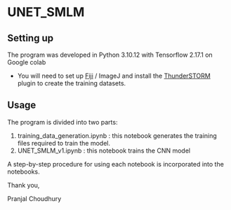 # UNET_SMLM

<!-- This is the Git repository for the program 'CNN assisted PSF localization (CAPL)' based on the paper [Neural network-assisted localization of clustered point spread functions in single-molecule localization microscopy](https://doi.org/10.1111/jmi.13362). -->

## Setting up

The program was developed in Python 3.10.12 with Tensorflow 2.17.1 on Google colab

- You will need to set up [Fiji](https://imagej.net/software/fiji/downloads) / ImageJ and install the [ThunderSTORM](https://github.com/zitmen/thunderstorm) plugin to create the training datasets.

## Usage

The program is divided into two parts:

1. training_data_generation.ipynb : this notebook generates the training files required to train the model.
2. UNET_SMLM_v1.ipynb : this notebook trains the CNN model

A step-by-step procedure for using each notebook is incorporated into the notebooks.

Thank you,

Pranjal Choudhury
